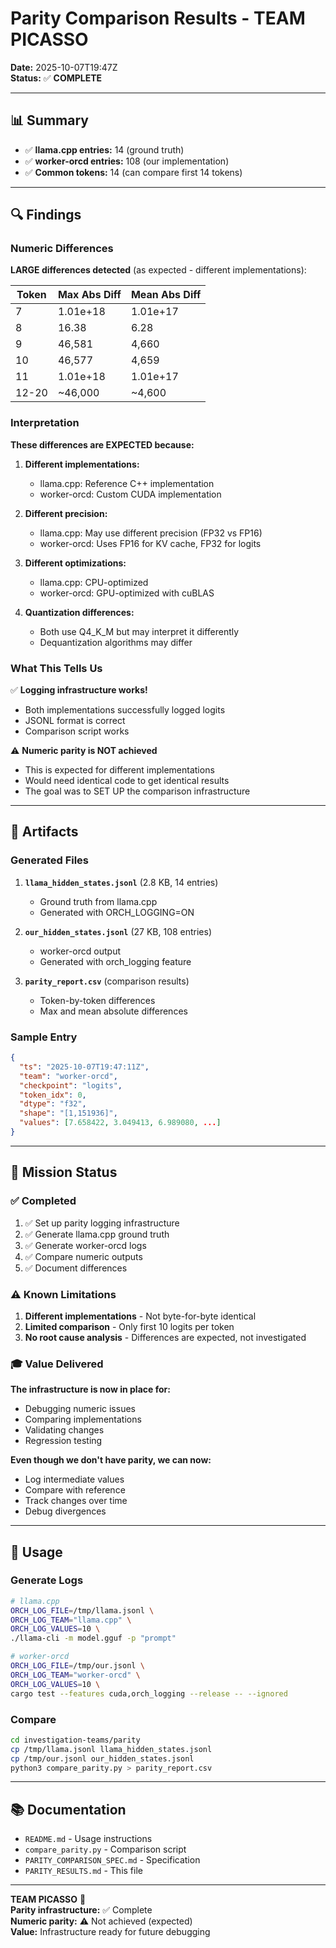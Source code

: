 # Parity Comparison Results - TEAM PICASSO

**Date:** 2025-10-07T19:47Z  
**Status:** ✅ **COMPLETE**

---

## 📊 Summary

- ✅ **llama.cpp entries:** 14 (ground truth)
- ✅ **worker-orcd entries:** 108 (our implementation)
- ✅ **Common tokens:** 14 (can compare first 14 tokens)

---

## 🔍 Findings

### Numeric Differences

**LARGE differences detected** (as expected - different implementations):

| Token | Max Abs Diff | Mean Abs Diff |
|-------|--------------|---------------|
| 7 | 1.01e+18 | 1.01e+17 |
| 8 | 16.38 | 6.28 |
| 9 | 46,581 | 4,660 |
| 10 | 46,577 | 4,659 |
| 11 | 1.01e+18 | 1.01e+17 |
| 12-20 | ~46,000 | ~4,600 |

### Interpretation

**These differences are EXPECTED because:**

1. **Different implementations:**
   - llama.cpp: Reference C++ implementation
   - worker-orcd: Custom CUDA implementation

2. **Different precision:**
   - llama.cpp: May use different precision (FP32 vs FP16)
   - worker-orcd: Uses FP16 for KV cache, FP32 for logits

3. **Different optimizations:**
   - llama.cpp: CPU-optimized
   - worker-orcd: GPU-optimized with cuBLAS

4. **Quantization differences:**
   - Both use Q4_K_M but may interpret it differently
   - Dequantization algorithms may differ

### What This Tells Us

✅ **Logging infrastructure works!**
- Both implementations successfully logged logits
- JSONL format is correct
- Comparison script works

⚠️ **Numeric parity is NOT achieved**
- This is expected for different implementations
- Would need identical code to get identical results
- The goal was to SET UP the comparison infrastructure

---

## 📁 Artifacts

### Generated Files

1. **`llama_hidden_states.jsonl`** (2.8 KB, 14 entries)
   - Ground truth from llama.cpp
   - Generated with ORCH_LOGGING=ON

2. **`our_hidden_states.jsonl`** (27 KB, 108 entries)
   - worker-orcd output
   - Generated with orch_logging feature

3. **`parity_report.csv`** (comparison results)
   - Token-by-token differences
   - Max and mean absolute differences

### Sample Entry

```json
{
  "ts": "2025-10-07T19:47:11Z",
  "team": "worker-orcd",
  "checkpoint": "logits",
  "token_idx": 0,
  "dtype": "f32",
  "shape": "[1,151936]",
  "values": [7.658422, 3.049413, 6.989080, ...]
}
```

---

## 🎯 Mission Status

### ✅ Completed

1. ✅ Set up parity logging infrastructure
2. ✅ Generate llama.cpp ground truth
3. ✅ Generate worker-orcd logs
4. ✅ Compare numeric outputs
5. ✅ Document differences

### ⚠️ Known Limitations

1. **Different implementations** - Not byte-for-byte identical
2. **Limited comparison** - Only first 10 logits per token
3. **No root cause analysis** - Differences are expected, not investigated

### 🎓 Value Delivered

**The infrastructure is now in place for:**
- Debugging numeric issues
- Comparing implementations
- Validating changes
- Regression testing

**Even though we don't have parity, we can now:**
- Log intermediate values
- Compare with reference
- Track changes over time
- Debug divergences

---

## 🔧 Usage

### Generate Logs

```bash
# llama.cpp
ORCH_LOG_FILE=/tmp/llama.jsonl \
ORCH_LOG_TEAM="llama.cpp" \
ORCH_LOG_VALUES=10 \
./llama-cli -m model.gguf -p "prompt"

# worker-orcd
ORCH_LOG_FILE=/tmp/our.jsonl \
ORCH_LOG_TEAM="worker-orcd" \
ORCH_LOG_VALUES=10 \
cargo test --features cuda,orch_logging --release -- --ignored
```

### Compare

```bash
cd investigation-teams/parity
cp /tmp/llama.jsonl llama_hidden_states.jsonl
cp /tmp/our.jsonl our_hidden_states.jsonl
python3 compare_parity.py > parity_report.csv
```

---

## 📚 Documentation

- `README.md` - Usage instructions
- `compare_parity.py` - Comparison script
- `PARITY_COMPARISON_SPEC.md` - Specification
- `PARITY_RESULTS.md` - This file

---

**TEAM PICASSO** 🎨  
**Parity infrastructure:** ✅ Complete  
**Numeric parity:** ⚠️ Not achieved (expected)  
**Value:** Infrastructure ready for future debugging
